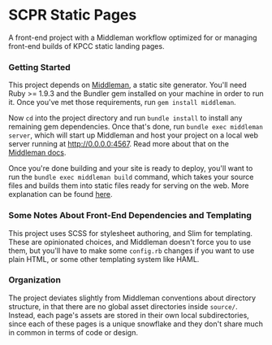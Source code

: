 # SCPR Static Pages

A front-end project with a Middleman workflow optimized for or managing front-end builds of KPCC static landing pages.

### Getting Started

This project depends on [Middleman](https://middlemanapp.com/), a static site generator. You'll need Ruby >= 1.9.3 and the Bundler gem installed on your machine in order to run it. Once you've met those requirements, run `gem install middleman`. 

Now `cd` into the project directory and run `bundle install` to install any remaining gem dependencies. Once that's done, run `bundle exec middleman server`, which will start up Middleman and host your project on a local web server running at http://0.0.0.0:4567. Read more about that on the [Middleman docs](https://middlemanapp.com/basics/development_cycle/).

Once you're done building and your site is ready to deploy, you'll want to run the `bundle exec middleman build` command, which takes your source files and builds them into static files ready for serving on the web. More explanation can be found [here](https://middlemanapp.com/basics/build_and_deploy/).

### Some Notes About Front-End Dependencies and Templating

This project uses SCSS for stylesheet authoring, and Slim for templating. These are opinionated choices, and Middleman doesn't force you to use them, but you'll have to make some `config.rb` changes if you want to use plain HTML, or some other templating system like HAML. 

### Organization

The project deviates slightly from Middleman conventions about directory structure, in that there are no global asset directories inside `source/`. Instead, each page's assets are stored in their own local subdirectories, since each of these pages is a unique snowflake and they don't share much in common in terms of code or design.


